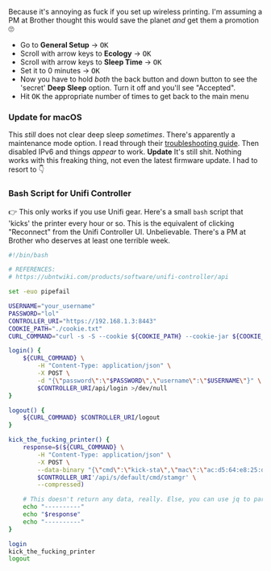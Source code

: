 Because it's annoying as fuck if you set up wireless printing. I'm assuming a PM at Brother thought this would save the planet _and_ get them a promotion 🙄

- Go to **General Setup** -> <kbd>OK</kbd>
- Scroll with arrow keys to **Ecology** -> <kbd>OK</kbd>
- Scroll with arrow keys to **Sleep Time** -> <kbd>OK</kbd>
- Set it to 0 minutes -> <kbd>OK</kbd>
- Now you have to hold _both_ the back button and down button to see the 'secret' **Deep Sleep** option. Turn it off and you'll see "Accepted".
- Hit <kbd>OK</kbd> the appropriate number of times to get back to the main menu

### Update for macOS

This _still_ does not clear deep sleep _sometimes_. There's apparently a maintenance mode option. I read through their [troubleshooting guide](https://help.brother-usa.com/app/answers/detail/a_id/151825/~/unable-to-print-after-the-machine-has-entered-deep-sleep---windows#Recommeded). Then disabled IPv6 and things _appear_ to work. **Update** It's still shit. Nothing works with this freaking thing, not even the latest firmware update. I had to resort to 👇

### Bash Script for Unifi Controller

👉 This only works if you use Unifi gear. Here's a small `bash` script that 'kicks' the printer every hour or so. This is the equivalent of clicking "Reconnect" from the Unifi Controller UI. Unbelievable. There's a PM at Brother who deserves at least one terrible week.

```bash
#!/bin/bash

# REFERENCES:
# https://ubntwiki.com/products/software/unifi-controller/api

set -euo pipefail

USERNAME="your_username"
PASSWORD="lol"
CONTROLLER_URI="https://192.168.1.3:8443"
COOKIE_PATH="./cookie.txt"
CURL_COMMAND="curl -s -S --cookie ${COOKIE_PATH} --cookie-jar ${COOKIE_PATH} --insecure "

login() {
    ${CURL_COMMAND} \
        -H "Content-Type: application/json" \
        -X POST \
        -d "{\"password\":\"$PASSWORD\",\"username\":\"$USERNAME\"}" \
        $CONTROLLER_URI/api/login >/dev/null
}

logout() {
    ${CURL_COMMAND} $CONTROLLER_URI/logout
}

kick_the_fucking_printer() {
    response=$(${CURL_COMMAND} \
        -H "Content-Type: application/json" \
        -X POST \
        --data-binary "{\"cmd\":\"kick-sta\",\"mac\":\"ac:d5:64:e8:25:de\"}" \
        $CONTROLLER_URI'/api/s/default/cmd/stamgr' \
        --compressed)

    # This doesn't return any data, really. Else, you can use jq to parse it.
    echo "----------"
    echo "$response"
    echo "----------"
}

login
kick_the_fucking_printer
logout
```
